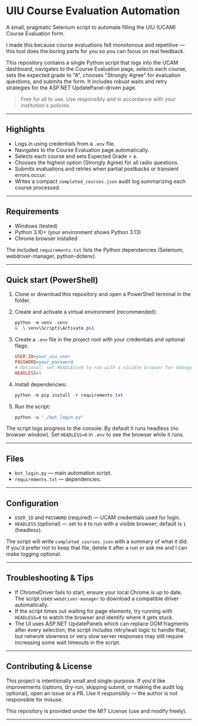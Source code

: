 # UIU Course Evaluation Automation

A small, pragmatic Selenium script to automate filling the UIU (UCAM) Course Evaluation form.

I made this because course evaluations felt monotonous and repetitive — this tool does the boring parts for you so you can focus on real feedback.

This repository contains a single Python script that logs into the UCAM dashboard, navigates to the Course Evaluation page, selects each course, sets the expected grade to "A", chooses "Strongly Agree" for evaluation questions, and submits the form. It includes robust waits and retry strategies for the ASP.NET UpdatePanel-driven page.

> Free for all to use. Use responsibly and in accordance with your institution's policies.

---

## Highlights

- Logs in using credentials from a `.env` file.
- Navigates to the Course Evaluation page automatically.
- Selects each course and sets Expected Grade = `A`.
- Chooses the highest option (Strongly Agree) for all radio questions.
- Submits evaluations and retries when partial postbacks or transient errors occur.
- Writes a compact `completed_courses.json` audit log summarizing each course processed.

---

## Requirements

- Windows (tested)
- Python 3.10+ (your environment shows Python 3.13)
- Chrome browser installed

The included `requirements.txt` lists the Python dependencies (Selenium, webdriver-manager, python-dotenv).

---

## Quick start (PowerShell)

1. Clone or download this repository and open a PowerShell terminal in the folder.

2. Create and activate a virtual environment (recommended):

    ```powershell
    python -m venv .venv
    & .\.venv\Scripts\Activate.ps1
    ```

3. Create a `.env` file in the project root with your credentials and optional flags:

    ```ini
    USER_ID=your_uiu_user
    PASSWORD=your_password
    # Optional: set HEADLESS=0 to run with a visible browser for debugging
    HEADLESS=1
    ```

4. Install dependencies:

    ```powershell
    python -m pip install -r requirements.txt
    ```

5. Run the script:

    ```powershell
    python -u "./bot_login.py"
    ```

The script logs progress to the console. By default it runs headless (no browser window). Set `HEADLESS=0` in `.env` to see the browser while it runs.

---

## Files

- `bot_login.py` — main automation script.
- `requirements.txt` — dependencies.

---

## Configuration

- `USER_ID` and `PASSWORD` (required) — UCAM credentials used for login.
- `HEADLESS` (optional) — set to `0` to run with a visible browser; default is `1` (headless).

The script will write `completed_courses.json` with a summary of what it did. If you'd prefer not to keep that file, delete it after a run or ask me and I can make logging optional.

---

## Troubleshooting & Tips

- If ChromeDriver fails to start, ensure your local Chrome is up to date. The script uses `webdriver-manager` to download a compatible driver automatically.
- If the script times out waiting for page elements, try running with `HEADLESS=0` to watch the browser and identify where it gets stuck.
- The UI uses ASP.NET UpdatePanels which can replace DOM fragments after every selection; the script includes retry/wait logic to handle that, but network slowness or very slow server responses may still require increasing some wait timeouts in the script.

---

## Contributing & License

This project is intentionally small and single-purpose. If you'd like improvements (options, dry-run, skipping submit, or making the audit log optional), open an issue or a PR. Use it responsibly — the author is not responsible for misuse.

This repository is provided under the MIT License (use and modify freely).

---
